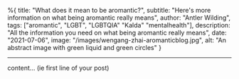 %{
title: "What does it mean to be aromantic?",
subtitle: "Here's more information on what being aromantic really means",
author: "Antler Wilding",
tags: ["aromantic", "LGBT", "LGBTQIA" "Kalda" "mentalhealth"],
description: "All the information you need on what being aromantic really means",
date: "2021-07-06",
image: "/images/wengang-zhai-aromanticblog.jpg",
alt: "An abstract image with green liquid and green circles"
}

---

content... (ie first line of your post)